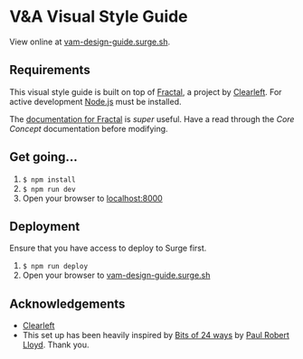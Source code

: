# V&A Visual Style Guide

View online at [vam-design-guide.surge.sh](https://vam-design-guide.surge.sh).

## Requirements

This visual style guide is built on top of [Fractal](https://github.com/frctl/fractal), a project by [Clearleft](http://clearleft.com/). For active development [Node.js](https://nodejs.org/) must be installed.

The [documentation for Fractal](http://fractal.build/guide) is *super* useful. Have a read through the *Core Concept* documentation before modifying.

## Get going...

1. `$ npm install`
2. `$ npm run dev`
3. Open your browser to [localhost:8000](http://localhost:8000)

## Deployment

Ensure that you have access to deploy to Surge first.

1. `$ npm run deploy`
2. Open your browser to [vam-design-guide.surge.sh](https://vam-design-guide.surge.sh)

## Acknowledgements

- [Clearleft](http://clearleft.com/)
- This set up has been heavily inspired by [Bits of 24 ways](http://bits.24ways.org/) by [Paul Robert Lloyd](https://github.com/paulrobertlloyd). Thank you.
